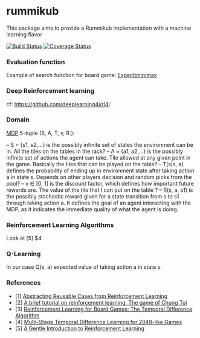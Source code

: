 # rummikub

This package aims to provide a Rummikub implementation with a machine learning flavor

[![Build Status](https://travis-ci.org/rostskadat/rummikub.svg?branch=master)](https://travis-ci.org/rostskadat/rummikub) [![Coverage Status](https://coveralls.io/repos/github/rostskadat/rummikub/badge.svg?branch=master)](https://coveralls.io/github/rostskadat/rummikub?branch=master)

### Evaluation function

Example of search function for board game: [Expectiminimax](https://en.wikipedia.org/wiki/Expectiminimax_tree)

### Deep Reinforcement learning

cf: https://github.com/deeplearning4j/rl4j

### Domain

[MDP](https://en.wikipedia.org/wiki/Markov_decision_process) 5-tuple (S, A, T, γ, R.):

– S = {s1, s2,...} is the possibly infinite set of states the environment can be in. All the tiles on the tables in the rack?
– A = {a1, a2,...} is the possibly infinite set of actions the agent can take. Tile allowed at any given point in the game. Basically the tiles that can be played on the table? 
– T(s|s, a) defines the probability of ending up in environment state after taking action a in state s. Depends on other players decision and random picks from the pool?
– γ ∈ [0, 1] is the discount factor, which defines how important future rewards are. The value of the tile that I can put on the table ?
– R(s, a, s1) is the possibly stochastic reward given for a state transition from s to s1 through taking action a. It defines the goal of an agent interacting with the MDP, as it indicates the immediate quality of what the agent is doing.

### Reinforcement Learning Algorithms

Look at [5] $4  

### Q-Learning

In our case Q(s, a) expected value of taking action a in state s. 

### References

* [1] [Abstracting Reusable Cases from Reinforcement Learning](https://www.cc.gatech.edu/~isbell/reading/papers/VonHessling-ICCBR05.pdf)
* [2] [A brief tutorial on reinforcement learning: The game of Chung Toi](https://www.elen.ucl.ac.be/Proceedings/esann/esannpdf/es2011-110.pdf)
* [3] [Reinforcement Learning for Board Games: The Temporal Difference Algorithm](http://www.gm.fh-koeln.de/ciopwebpub/Kone15c.d/TR-TDgame_EN.pdf)
* [4] [Multi-Stage Temporal Difference Learning for 2048-like Games](https://pdfs.semanticscholar.org/e11f/23691ca8f6dabbf701c367d9c09882e1690f.pdf)
* [5] [A Gentle Introduction to Reinforcement Learning](http://www.springer.com/cda/content/document/cda_downloaddocument/9783319458557-c2.pdf?SGWID=0-0-45-1586969-p180225375)

